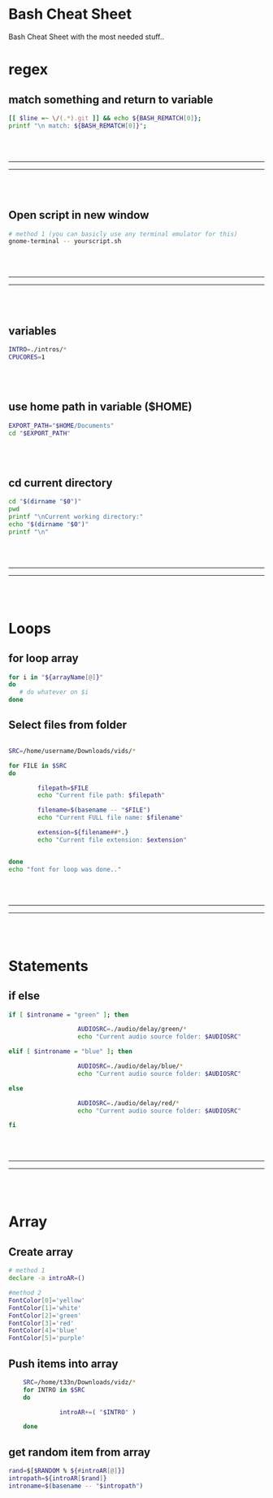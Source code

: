 # Bash Cheat Sheet
Bash Cheat Sheet with the most needed stuff..



# regex

## match something and return to variable
```bash
[[ $line =~ \/(.*).git ]] && echo ${BASH_REMATCH[0]};
printf "\n match: ${BASH_REMATCH[0]}";
```

<br />
<br />


 _____________________________________________________
 _____________________________________________________


<br />
<br />

## Open script in new window
```bash
# method 1 (you can basicly use any terminal emulator for this)
gnome-terminal -- yourscript.sh
```



<br />
<br />


 _____________________________________________________
 _____________________________________________________


<br />
<br />


## variables
```bash
INTRO=./intros/*
CPUCORES=1
```

<br><br>


## use home path in variable (**$HOME**)
```bash
EXPORT_PATH="$HOME/Documents"
cd "$EXPORT_PATH"
```

<br><br>


## cd current directory
```bash
cd "$(dirname "$0")"
pwd
printf "\nCurrent working directory:"
echo "$(dirname "$0")"
printf "\n"
```



<br />
<br />


 _____________________________________________________
 _____________________________________________________


<br />
<br />

# Loops

## for loop array
```bash
for i in "${arrayName[@]}"
do
   # do whatever on $i
done
```

## Select files from folder
```bash

SRC=/home/username/Downloads/vids/*

for FILE in $SRC
do

        filepath=$FILE
        echo "Current file path: $filepath"

        filename=$(basename -- "$FILE")
        echo "Current FULL file name: $filename"

        extension=${filename##*.}
        echo "Current file extension: $extension"


done
echo "font for loop was done.."
```



<br />
<br />


 _____________________________________________________
 _____________________________________________________


<br />
<br />


# Statements



## if else
``` bash
if [ $introname = "green" ]; then

                   AUDIOSRC=./audio/delay/green/*
                   echo "Current audio source folder: $AUDIOSRC"

elif [ $introname = "blue" ]; then

                   AUDIOSRC=./audio/delay/blue/*
                   echo "Current audio source folder: $AUDIOSRC"

else

                   AUDIOSRC=./audio/delay/red/*
                   echo "Current audio source folder: $AUDIOSRC"

fi
```

<br />
<br />


 _____________________________________________________
 _____________________________________________________


<br />
<br />

# Array


## Create array
```bash
# method 1
declare -a introAR=()

#method 2
FontColor[0]='yellow'
FontColor[1]='white'
FontColor[2]='green'
FontColor[3]='red'
FontColor[4]='blue'
FontColor[5]='purple'
```


## Push items into array
```bash
    SRC=/home/t33n/Downloads/vidz/*
    for INTRO in $SRC
    do

              introAR+=( "$INTRO" )

    done
```


## get random item from array
```bash
rand=$[$RANDOM % ${#introAR[@]}]
intropath=${introAR[$rand]}
introname=$(basename -- "$intropath")
```
